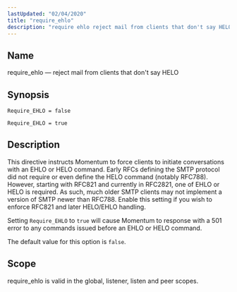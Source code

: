 ```yaml
---
lastUpdated: "02/04/2020"
title: "require_ehlo"
description: "require ehlo reject mail from clients that don't say HELO Require EHLO false Require EHLO true This directive instructs Momentum to force clients to initiate conversations with an EHLO or HELO command Early RF Cs defining the SMTP protocol did not require or even define the HELO command notably RFC..."
---
```


<a name="conf.ref.require_ehlo"></a> 
## Name

require_ehlo — reject mail from clients that don't say HELO

## Synopsis

`Require_EHLO = false`

`Require_EHLO = true`

<a name="idp11147184"></a> 
## Description

This directive instructs Momentum to force clients to initiate conversations with an EHLO or HELO command. Early RFCs defining the SMTP protocol did not require or even define the HELO command (notably RFC788). However, starting with RFC821 and currently in RFC2821, one of EHLO or HELO is required. As such, much older SMTP clients may not implement a version of SMTP newer than RFC788. Enable this setting if you wish to enforce RFC821 and later HELO/EHLO handling.

Setting `Require_EHLO` to `true` will cause Momentum to response with a 501 error to any commands issued before an EHLO or HELO command.

The default value for this option is `false`.

<a name="idp11152128"></a> 
## Scope

require_ehlo is valid in the global, listener, listen and peer scopes.
